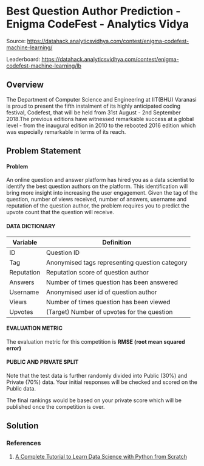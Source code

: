 # Best Question Author Prediction - Enigma CodeFest - Analytics Vidya

Source: https://datahack.analyticsvidhya.com/contest/enigma-codefest-machine-learning/

Leaderboard: https://datahack.analyticsvidhya.com/contest/enigma-codefest-machine-learning/lb

## Overview

The Department of Computer Science and Engineering at IIT(BHU) Varanasi is proud to present the fifth instalment of its highly anticipated coding festival, Codefest, that will be held from 31st August - 2nd September 2018.The previous editions have witnessed remarkable success at a global level - from the inaugural edition in 2010 to the rebooted 2016 edition which was especially remarkable in terms of its reach.



## Problem Statement

#### Problem
An online question and answer platform has hired you as a data scientist to identify the best question authors on the platform. This identification will bring more insight into increasing the user engagement. Given the tag of the question, number of views received, number of answers, username and reputation of the question author, the problem requires you to predict the upvote count that the question will receive.

#### DATA DICTIONARY

| **Variable** | **Definition**                                 |
| ------------ | ---------------------------------------------- |
| ID           | Question ID                                    |
| Tag          | Anonymised tags representing question category |
| Reputation   | Reputation score of question author            |
| Answers      | Number of times question has been answered     |
| Username     | Anonymised user id of question author          |
| Views        | Number of times question has been viewed       |
| Upvotes      | (Target) Number of upvotes for the question    |

#### EVALUATION METRIC

The evaluation metric for this competition is **RMSE (root mean squared error)**

#### PUBLIC AND PRIVATE SPLIT

Note that the test data is further randomly divided into Public (30%) and Private (70%) data. Your initial responses will be checked and scored on the Public data.

The final rankings would be based on your private score which will be published once the competition is over.

	

## Solution

### References	

1. [A Complete Tutorial to Learn Data Science with Python from Scratch](https://www.analyticsvidhya.com/blog/2016/01/complete-tutorial-learn-data-science-python-scratch-2/) 
